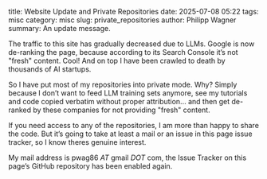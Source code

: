 title: Website Update and Private Repositories
date: 2025-07-08 05:22
tags: misc
category: misc
slug: private_repositories
author: Philipp Wagner
summary: An update message. 

The traffic to this site has gradually decreased due to LLMs. Google is now de-ranking the page, because according to its Search Console it’s not "fresh" content. Cool! And on top I have been crawled to death by thousands of AI startups.

So I have put most of my repositories into private mode. Why? Simply because I don’t want to feed LLM training sets anymore, see my tutorials and code copied verbatim without proper attribution... and then get de-ranked by these companies for not providing "fresh" content.

If you need access to any of the repositories, I am more than happy to share the code. But it’s going to take at least a mail or an issue in this page issue tracker, so I know theres genuine interest. 

My mail address is pwag86 *AT* gmail *DOT* com, the Issue Tracker on this page’s GitHub repository has been enabled again.
